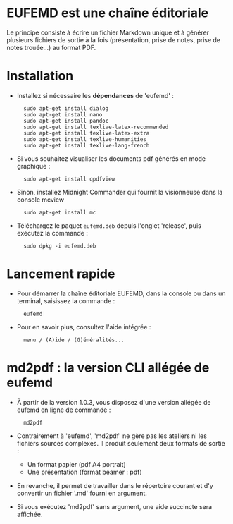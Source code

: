# EUFEMD est une chaîne éditoriale

Le principe consiste à écrire un fichier Markdown unique et à générer 
plusieurs fichiers de sortie à la fois (présentation, prise de notes, 
prise de notes trouée...) au format PDF.


# Installation

+ Installez si nécessaire les **dépendances** de 'eufemd' :

		sudo apt-get install dialog
		sudo apt-get install nano
		sudo apt-get install pandoc
		sudo apt-get install texlive-latex-recommended 
		sudo apt-get install texlive-latex-extra
		sudo apt-get install texlive-humanities
		sudo apt-get install texlive-lang-french

+ Si vous souhaitez visualiser les documents pdf générés en mode graphique :

		sudo apt-get install qpdfview

+ Sinon, installez Midnight Commander qui fournit la visionneuse dans la 
console mcview 		

		sudo apt-get install mc 

+ Téléchargez le paquet `eufemd.deb` depuis l'onglet 'release', puis exécutez la commande :

		sudo dpkg -i eufemd.deb


# Lancement rapide

+ Pour démarrer la chaîne éditoriale EUFEMD, dans la console ou dans 
un terminal, saisissez la commande :

		eufemd

+ Pour en savoir plus, consultez l'aide intégrée : 

		menu / (A)ide / (G)énéralités... 

# md2pdf : la version CLI allégée de eufemd 

+ À partir de la version 1.0.3, vous disposez d'une version allégée de eufemd en ligne de commande :

		md2pdf

+ Contrairement à 'eufemd', 'md2pdf' ne gère pas les ateliers ni les fichiers sources complexes. Il produit seulement deux formats de sortie :

   + Un format papier (pdf A4 portrait)
   + Une présentation (format beamer : pdf)

+ En revanche, il permet de travailler dans le répertoire courant et d'y convertir un fichier '.md' fourni en argument.

+ Si vous exécutez 'md2pdf' sans argument, une aide succincte sera affichée.

